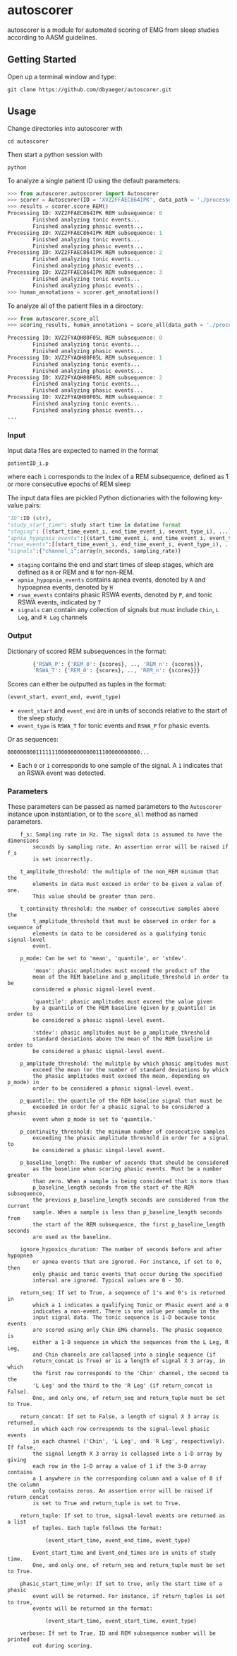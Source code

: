 # autoscorer
autoscorer is a module for automated scoring of EMG from sleep studies according to AASM guidelines.

## Getting Started

Open up a terminal window and type:

`git clone https://github.com/dbyaeger/autoscorer.git`

## Usage

Change directories into autoscorer with

`cd autoscorer`

Then start a python session with

`python`

To analyze a single patient ID using the default parameters:

```python
>>> from autoscorer.autoscorer import Autoscorer
>>> scorer = Autoscorer(ID = 'XVZ2FFAEC864IPK', data_path = './processed_data/processed')
>>> results = scorer.score_REM()
Processing ID: XVZ2FFAEC864IPK REM subsequence: 0
        Finished analyzing tonic events...
        Finished analyzing phasic events...
Processing ID: XVZ2FFAEC864IPK REM subsequence: 1
        Finished analyzing tonic events...
        Finished analyzing phasic events...
Processing ID: XVZ2FFAEC864IPK REM subsequence: 2
        Finished analyzing tonic events...
        Finished analyzing phasic events...
Processing ID: XVZ2FFAEC864IPK REM subsequence: 3
        Finished analyzing tonic events...
        Finished analyzing phasic events...
>>> human_annotations = scorer.get_annotations()
```

To analyze all of the patient files in a directory:

```python
>>> from autoscorer.score_all
>>> scoring_results, human_annotations = score_all(data_path = './processed_data/processed')

Processing ID: XVZ2FYAQH80F05L REM subsequence: 0
        Finished analyzing tonic events...
        Finished analyzing phasic events...
Processing ID: XVZ2FYAQH80F05L REM subsequence: 1
        Finished analyzing tonic events...
        Finished analyzing phasic events...
Processing ID: XVZ2FYAQH80F05L REM subsequence: 2
        Finished analyzing tonic events...
        Finished analyzing phasic events...
Processing ID: XVZ2FYAQH80F05L REM subsequence: 3
        Finished analyzing tonic events...
        Finished analyzing phasic events...
...
```

### Input

Input data files are expected to named in the format

`patientID_i.p`

where each `i` corresponds to the index of a REM subsequence, defined as 1 or more consecutive epochs of REM sleep

The input data files are pickled Python dictionaries with the following key-value pairs:

```python
"ID":ID (str),
"study_start_time": study start time in datatime format
"staging": [(start_time_event_i, end_time_event_i, sevent_type_i), ...] (float, float, str)
"apnia_hypopnia_events":[(start_time_event_i, end_time_event_i, event_type_i), ] (float, float, str)
"rswa_events":[(start_time_event_i, end_time_event_i, event_type_i), ...] (float, float, str)
"signals":{"channel_i":array(n_seconds, sampling_rate)}
```

* `staging` contains the end and start times of sleep stages, which are defined as `R` or REM and 
`N` for non-REM. 
* `apnia_hypopnia_events` contains apnea events, denoted by `A` and hypoapnea events, denoted by `H`
* `rswa_events` contains phasic RSWA events, denoted by `P`, and tonic RSWA events, indicated by `T`
* `signals` can contain any collection of signals but must include `Chin`, `L Leg`, and `R Leg` channels

### Output

Dictionary of scored REM subsequences in the format:
```python
        {'RSWA_P': {'REM_0': {scores}, .., 'REM_n': {scores}},
        'RSWA_T': {'REM_0': {scores}, .., 'REM_n': {scores}}}
```

Scores can either be outputted as tuples in the format:
```python
(event_start, event_end, event_type)
```
* `event_start` and `event_end` are in units of seconds relative to the start of the sleep study.  
* `event_type` is `RSWA_T` for tonic events and `RSWA_P` for phasic events.

Or as sequences:

`000000000111111100000000000011100000000000...`

* Each `0` or `1` corresponds to one sample of the signal. A `1` indicates that an RSWA event was detected.

### Parameters

These parameters can be passed as named parameters to the `Autoscorer` instance upon instantiation, or to
the `score_all` method as named parameters.

        f_s: Sampling rate in Hz. The signal data is assumed to have the dimensions
            seconds by sampling rate. An assertion error will be raised if f_s
            is set incorrectly.

        t_amplitude_threshold: the multiple of the non_REM minimum that the
            elements in data must exceed in order to be given a value of one.
            This value should be greater than zero.

        t_continuity threshold: the number of consecutive samples above the
            t_amplitude_threshold that must be observed in order for a sequence of
            elements in data to be considered as a qualifying tonic signal-level
            event.

        p_mode: Can be set to 'mean', 'quantile', or 'stdev'.

            'mean': phasic amplitudes must exceed the product of the
            mean of the REM baseline and p_amplitude_threshold in order to be
            considered a phasic signal-level event.

            'quantile': phasic amplitudes must exceed the value given
            by a quantile of the REM baseline (given by p_quantile) in order to
            be considered a phasic signal-level event.

            'stdev': phasic amplitudes must be p_amplitude_threshold
            standard deviations above the mean of the REM baseline in order to
            be considered a phasic signal-level event.

        p_amplitude_threshold: the mulitple by which phasic ampltudes must
            exceed the mean (or the number of standard deviations by which
            the phasic amplitudes must exceed the mean, depending on p_mode) in
            order to be considered a phasic signal-level event.

        p_quantile: the quantile of the REM baseline signal that must be
            exceeded in order for a phasic signal to be considered a phasic
            event when p_mode is set to 'quantile.'

        p_continuity_threshold: the minimum number of consecutive samples
            exceeding the phasic amplitude threshold in order for a signal to
            be considered a phasic singal-level event.

        p_baseline_length: The number of seconds that should be considered
            as the baseline when scoring phasic events. Must be a number greater
            than zero. When a sample is being considered that is more than
            p_baseline_length seconds from the start of the REM subsequence,
            the previous p_baseline_length seconds are considered from the current
            sample. When a sample is less than p_baseline_length seconds from
            the start of the REM subsequence, the first p_baseline_length seconds
            are used as the baseline.

        ignore_hypoxics_duration: The number of seconds before and after hypopnea
            or apnea events that are ignored. For instance, if set to 0, then
            only phasic and tonic events that occur during the specified
            interval are ignored. Typical values are 0 - 30.

        return_seq: If set to True, a sequence of 1's and 0's is returned in
            which a 1 indicates a qualifying Tonic or Phasic event and a 0
            indicates a non-event. There is one value per sample in the
            input signal data. The tonic sequence is 1-D because tonic events
            are scored using only Chin EMG channels. The phasic sequence is
            either a 1-D sequence in which the sequences from the L Leg, R Leg,
            and Chin channels are collapsed into a single sequence (if
            return_concat is True) or is a length of signal X 3 array, in which
            the first row corresponds to the 'Chin' channel, the second to the
            'L Leg' and the third to the 'R Leg' (if return_concat is False).
            One, and only one, of return_seq and return_tuple must be set to True.

        return_concat: If set to False, a length of signal X 3 array is returned,
            in which each row corresponds to the signal-level phasic events
            in each channel ('Chin', 'L Leg', and 'R Leg', respectively). If false,
            the signal length X 3 array is collapsed into a 1-D array by giving
            each row in the 1-D array a value of 1 if the 3-D array contains
            a 1 anywhere in the corresponding column and a value of 0 if the column
            only contains zeros. An assertion error will be raised if return_concat
            is set to True and return_tuple is set to True.

        return_tuple: If set to true, signal-level events are returned as a list
            of tuples. Each tuple follows the format:

                (event_start_time, event_end_time, event_type)

            Event_start_time and Event_end_times are in units of study time.
            One, and only one, of return_seq and return_tuple must be set to True.
        
        phasic_start_time_only: If set to true, only the start time of a phasic
            event will be returned. For instance, if return_tuples is set to true,
            events will be returned in the format:
                
                (event_start_time, event_start_time, event_type)

        verbose: If set to True, ID and REM subsequence number will be printed
            out during scoring.
